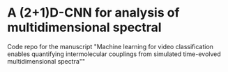 # A (2+1)D-CNN for analysis of multidimensional spectral  
Code repo for the manuscript "Machine learning for video classification enables quantifying intermolecular couplings from simulated time-evolved multidimensional spectra""
